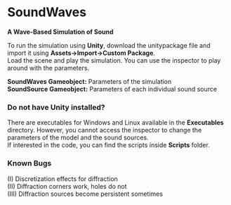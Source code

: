# SoundWaves
<b>A Wave-Based Simulation of Sound</b>

To run the simulation using <b>Unity</b>, download the unitypackage file and import it using <b>Assets->Import->Custom Package</b>.<br />
Load the scene and play the simulation. You can use the inspector to play around with the parameters.

<b>SoundWaves Gameobject:</b> Parameters of the simulation<br />
<b>SoundSource Gameobject:</b> Parameters of each individual sound source

<h3>Do not have Unity installed?</h3>
There are executables for Windows and Linux available in the <b>Executables</b> directory. However, you cannot access the inspector to
change the parameters of the model and the sound sources.<br />
If interested in the code, you can find the scripts inside <b>Scripts</b> folder.<br />

<h3>Known Bugs</h3>
(I) Discretization effects for diffraction<br />
(II) Diffraction corners work, holes do not<br />
(III) Diffraction sources become persistent sometimes<br />
